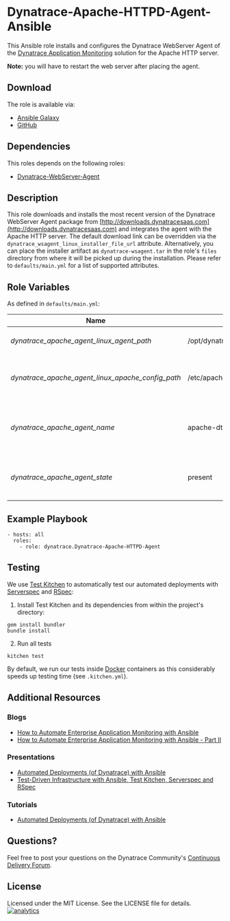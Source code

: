 # Dynatrace-Apache-HTTPD-Agent-Ansible

This Ansible role installs and configures the Dynatrace WebServer Agent of the [Dynatrace Application Monitoring](http://www.dynatrace.com/en/products/application-monitoring.html) solution for the Apache HTTP server.

**Note:** you will have to restart the web server after placing the agent.

## Download

The role is available via:

- [Ansible Galaxy](https://galaxy.ansible.com/list#/roles/5321)
- [GitHub](https://github.com/Dynatrace/Dynatrace-Apache-HTTPD-Agent-Ansible)

## Dependencies

This roles depends on the following roles:

- [Dynatrace-WebServer-Agent](https://galaxy.ansible.com/list#/roles/5324)

## Description

This role downloads and installs the most recent version of the Dynatrace WebServer Agent package from [http://downloads.dynatracesaas.com](http://downloads.dynatracesaas.com) and integrates the agent with the Apache HTTP server. The default download link can be overridden via the `dynatrace_wsagent_linux_installer_file_url` attribute. Alternatively, you can place the installer artifact as `dynatrace-wsagent.tar` in the role's `files` directory from where it will be picked up during the installation. Please refer to `defaults/main.yml` for a list of supported attributes.

## Role Variables

As defined in ```defaults/main.yml```:

| Name                                              | Default                                  | Description |
|---------------------------------------------------|------------------------------------------|-------------|
| *dynatrace_apache_agent_linux_agent_path*         | /opt/dynatrace/agent/lib64/libdtagent.so | The path to the Agent library. |
| *dynatrace_apache_agent_linux_apache_config_path* | /etc/apache2/apache2.conf                | The path to the Apache HTTP server's config file. |
| *dynatrace_apache_agent_name*                     | apache-dtwsagent                         | The name the Web Server Agent as it appears in Dynatrace. |
| *dynatrace_apache_agent_state*                    | present                                  | Whether the Agent shall be ```present``` or ```absent```. |

## Example Playbook

```
- hosts: all
  roles:
    - role: dynatrace.Dynatrace-Apache-HTTPD-Agent
```

## Testing

We use [Test Kitchen](http://kitchen.ci) to automatically test our automated deployments with [Serverspec](http://serverspec.org) and [RSpec](http://rspec.info/):

1) Install Test Kitchen and its dependencies from within the project's directory:

```
gem install bundler
bundle install
```

2) Run all tests

```
kitchen test
```

By default, we run our tests inside [Docker](https://www.docker.com/) containers as this considerably speeds up testing time (see `.kitchen.yml`).

## Additional Resources

### Blogs

- [How to Automate Enterprise Application Monitoring with Ansible](http://apmblog.dynatrace.com/2015/03/04/how-to-automate-enterprise-application-monitoring-with-ansible/)
- [How to Automate Enterprise Application Monitoring with Ansible - Part II](http://apmblog.dynatrace.com/2015/04/23/how-to-automate-enterprise-application-monitoring-with-ansible-part-ii/)

### Presentations

- [Automated Deployments (of Dynatrace) with Ansible](http://www.slideshare.net/MartinEtmajer/automated-deployments-with-ansible)
- [Test-Driven Infrastructure with Ansible, Test Kitchen, Serverspec and RSpec](http://www.slideshare.net/MartinEtmajer/testing-ansible-roles-with-test-kitchen-serverspec-and-rspec-48185017)

### Tutorials

- [Automated Deployments (of Dynatrace) with Ansible](https://community.compuwareapm.com/community/display/LEARN/Tutorials+on+Automated+Deployments#TutorialsonAutomatedDeployments-ansible)

## Questions?

Feel free to post your questions on the Dynatrace Community's [Continuous Delivery Forum](https://answers.dynatrace.com/spaces/148/open-q-a_2.html?topics=continuous%20delivery).

## License

Licensed under the MIT License. See the LICENSE file for details.
[![analytics](https://www.google-analytics.com/collect?v=1&t=pageview&_s=1&dl=https%3A%2F%2Fgithub.com%2FdynaTrace&dp=%2FDynatrace-Apache-HTTPD-Agent-Ansible&dt=Dynatrace-Apache-HTTPD-Agent-Ansible&_u=Dynatrace~&cid=github.com%2FdynaTrace&tid=UA-54510554-5&aip=1)]()
